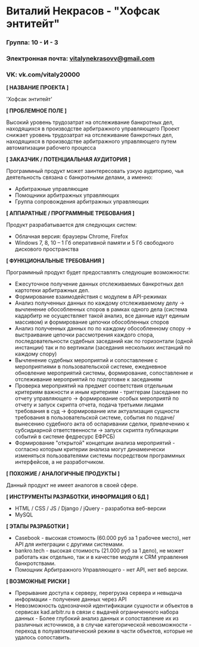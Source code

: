 # Виталий Некрасов - "Хофсак энтитейт"

### Группа: 10 - И - 3
### Электронная почта: vitalynekrasovv@gmail.com
### VK: vk.com/vitaly20000


**[ НАЗВАНИЕ ПРОЕКТА ]**

'Хофсак энтитейт'

**[ ПРОБЛЕМНОЕ ПОЛЕ ]**

Высокий уровень трудозатрат на отслеживание банкротных дел, находящихся в производстве арбитражного управляющего
Проект снижает уровень трудозатрат на отслеживание банкротных дел, находящихся в производстве арбитражного управляющего путем автоматизации рабочего процесса

**[ ЗАКАЗЧИК / ПОТЕНЦИАЛЬНАЯ АУДИТОРИЯ ]**

Программный продукт может заинтересовать узкую аудиторию, чья деятельность связана с банкротными делами, а именно:

* Арбитражные управляющие
* Помощники арбитражных управляющих
* Группа сопровождения арбитражных управляющих

**[ АППАРАТНЫЕ / ПРОГРАММНЫЕ ТРЕБОВАНИЯ ]**

Продукт разрабатывается для следующих систем:

* Облачная версия: браузеры Chrome, Firefox
* Windows 7, 8, 10 – 1 Гб оперативной памяти и 5 Гб свободного дискового пространства 


**[ ФУНКЦИОНАЛЬНЫЕ ТРЕБОВАНИЯ ]**

Программный продукт будет предоставлять следующие возможности:
* Ежесуточное получение данных отслеживаемых банкротных дел картотеки арбитражных дел.
* Формирование взаимодействия с модулем в API-режимах
* Анализ полученных данных по каждому отслеживаемому делу -> вычленение обособленных споров в рамках одного дела (система кадарбитр не осуществляет такой анализ, все данные идут единым массивом) и формирование цепочки обособленных споров
* Анализ полученных данных по по каждому обособленному спору -> выстраивание цепочки рассмотрения каждого спора, последовательности судебных заседаний как по горизонтали (одной инстанции) так и по вертикали (заседания нескольких инстанций по каждому спору)
* Вычленение судебных мероприятий и сопоставление с мероприятиями в пользовательской системе, ежедневное обновление мероприятий системы, формирование, сопоставление и отслеживание мероприятий по подготовке к заседаниям
* Проверка мероприятий на предмет соответствия отдельным критериям важности и иным критериям - триггерам (заседание по отчету управляющего -> формирование особых мероприятй по отчету и запуск скрипта отчета, подача третьими лицами требования в суд -> формирование или актуализация сущности требования в пользовательской системе, события по подаче/вынесению судебного акта об оспаривании сделки, привлечению к субсидиарной ответственности -> запуск скрипта публицкации событий в системе федресурс ЕФРСБ)
* Формирование "открытой" концепции анализа мероприятий - согласно которым критерии анализа могут динамеически изменяться пользователями системы посредством программных интерфейсов, а не разработчиком.

**[ ПОХОЖИЕ / АНАЛОГИЧНЫЕ ПРОДУКТЫ ]**

Данный продукт не имеет аналогов в своей сфере.

**[ ИНСТРУМЕНТЫ РАЗРАБОТКИ, ИНФОРМАЦИЯ О БД ]**

*	HTML / CSS / JS / Django / jQuery - разработка веб-версии
*	MySQL

**[ ЭТАПЫ РАЗРАБОТКИ ]**

* Сasebook - высокая стоимость (60.000 руб за 1 рабочее место), нет API для интеграции с другими системами.
* bankro.tech - высокая стоимость (21.000 руб за 1 дело), не может работать как отдельно, так и в качестве модуля к CRM управления банкротствами.
* Помощник Арбитражного Управляющего - нет API, нет веб версии.

**[ ВОЗМОЖНЫЕ РИСКИ ]**

* Прерывание доступа к серверу, перегрузка сервера и невыдача информации - получение данных через API
* Невозможность однозначной идентификации сущности и объектов в сервисах kad.arbitr.ru в связи с выдачей ограниченного набора данных - Более глубокий анализ данных и сопоставление их из различных источников, а в случае категорической невозможности - переход в полуавтоматический режим в части объектов, которые не удалось сопоставить.


